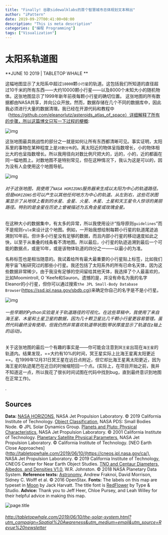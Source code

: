```yaml
---
title: "Finally! 谷歌sidewalklabs的首个智慧城市总体规划文本释出"
author: "iPattern"
date: 2019-09-27T00:41:00+08:00
description: "This is meta description"
categories: ["编程 Programming"]
tags: ["Visualization"]
---
```

# 太阳系轨道图

**JUNE 10 2019 | TABLETOP WHALE **

这幅地图显示了太阳系中超过`18000`颗`小行星`的轨道。这包括我们所知道的直径超过10千米的所有东西——大约10000颗小行星——以及8000个未知大小的随机物体。这张地图显示了1999年新年前夜每颗小行星的确切位置。
这张地图的所有数据都由NASA共享，并向公众开放。然而，数据存储在几个不同的数据库中，因此我必须进行大量的数据清理。我已经在开源代码和教程中（https://github.com/eleanorlutz/asteroids_atlas_of_space）详细解释了所有的步骤，所以这篇博文只写一下过程的梗概:

![img](https://tva1.sinaimg.cn/large/006y8mN6gy1g7ddkobhcej30wo09jn2v.jpg)



这张地图最具挑战性的部分之一就是如何让所有东西都清晰可见。事实证明，太阳系里的事物在某种程度上是`对数分布`的。离太阳近的物体呈指数增长，小的物体相比大的也呈指数增长。所以我用径向对数比例尺把大的，远的，小的，近的都画在同一幅地图上。对数地图不是特别常见，但在这种情况下，我认为这是可以的，因为没有人会使用这个地图导航。

![img](https://tva1.sinaimg.cn/large/006y8mN6gy1g7ddrudjxtj30wo055gq0.jpg)

###### 对于这张地图，我使用了`NASA HORIZONS`服务器来生成以太阳为中心的轨道路径。但是`HORIZONS`也可以产生以其他任何地方为中心的轨道。从左到右，这些花状图案显示了从地球上看到的水星、金星、火星、木星、土星和天王星令人惊讶的美丽路径。特别的是金星在历史上曾被描述为五角金星或玫瑰金星。

在这种大小的数据集中，有太多的异常，所以我使用设计“指导原则`guidelines`”而不是规则`rule`来设计这个地图。例如，一开始我想绘制每颗小行星的轨道尾迹追溯到10年前。但许多小行星没有足够的数据，而且内部小行星的移动速度如此之快，以至于从重叠的线条看不清地图。所以最后，小行星的轨迹追溯到最后一个可能的数据点，或是10年，或是该物体轨道的四分之一——以最小的为准。

名称标签也是相当随意的。我试着给所有最大最重要的小行星贴上标签，比如我们用宇宙飞船研究过的那些小行星。我还包括了太阳系外的所有已命名天体，因为这些数据非常稀少。由于我没有足够的空间留给其他天体，我选择了个人最喜欢的，比如Moomintroll, O 'Keefe和Sauron。遗憾的是，并没有命名为我的名字Eleanor的小行星，但你可以通过搜索`the JPL Small-Body Database Browser`(https://ssd.jpl.nasa.gov/sbdb.cgi)来确定你自己的名字是不是小行星。

![img](https://tva1.sinaimg.cn/large/006y8mN6gy1g7de6hovgzj30wo04etcu.jpg)

###### 一些早期的Python实验是关于轨道路径的可视化。在这些草稿中，我使用了来自海王星、木星和土星卫星的数据，因为几十颗卫星比几千颗小行星更容易管理。虽然代码最终没有使用，但我仍然非常喜欢轨道带状图(带状厚度显示了轨道在z轴上的运动)。

关于这张地图的最后一个有趣的事实是——你可能会注意到`冥王星`出现在`海王星`的轨道内。结果发现，==大约有10%的时间，冥王星实际上比海王星离太阳更近==。在1999年12月31日冥王星在远日点附近，但它却比海王星离太阳更近，因为海王星的轨迹尾巴在近日的时候缩短回一个点。(实际上，在项目开始之前，我并不知道这一点，所以我花了很长时间试图在代码中找到bug，直到最终意识到地图在正常工作)。

.

## Sources 

**Data:** [NASA HORIZONS](https://ssd.jpl.nasa.gov/horizons.cgi), NASA Jet Propulsion Laboratory. © 2019 California Institute of Technology. [Object Classification](https://pdssbn.astro.umd.edu/data_other/objclass.shtml), NASA PDS: Small Bodies Node. © JPL Solar Dynamics Group. [Planets and Pluto: Physical Characteristics](https://ssd.jpl.nasa.gov/?planet_phys_par), NASA Jet Propulsion Laboratory. © 2001 California Institute of Technology. [Planetary Satellite Physical Parameters](https://ssd.jpl.nasa.gov/?sat_phys_par), NASA Jet Propulsion Laboratory. © California Institute of Technology. [NEO Earth Close Approaches](http://tabletopwhale.com/2019/06/10/(https://cneos.jpl.nasa.gov/ca/), NASA Jet Propulsion Laboratory. © 2019 California Institute of Technology, CNEOS Center for Near Earth Object Studies. [TNO and Centaur Diameters, Albedos, and Densities V1.0](https://sbn.psi.edu/pds/resource/tnocenalb.html), W.R. Johnston. © 2018 NASA Planetary Data System. **Reference texts:** [Astronomy](https://openstax.org/details/astronomy), Andrew Fraknoi, David Morrison, Sidney C. Wolff et al. © 2016 OpenStax. **Fonts:** The labels on this map are typeset in [Moon](https://harvatt.house/store/moon-font) by Jack Harvatt. The title font is [RedFlower](https://creativemarket.com/TypeandStudio/923689-RedFlower-Typeface) by Type & Studio. **Advice:** Thank you to Jeff Heer, Chloe Pursey, and Leah Willey for their helpful advice in making this map.

![page.title](https://tva1.sinaimg.cn/large/006y8mN6gy1g7de9t65fsj30u00u01kx.jpg)

###### http://tabletopwhale.com/2019/06/10/the-solar-system.html?utm_campaign=Spatial%20Awareness&utm_medium=email&utm_source=Revue%20newsletter